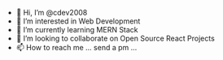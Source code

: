 - 👋 Hi, I’m @cdev2008
- 👀 I’m interested in Web Development
- 🌱 I’m currently learning MERN Stack
- 💞️ I’m looking to collaborate on Open Source React Projects
- 📫 How to reach me ... send a pm ...

<!---
cdev2008/cdev2008 is a ✨ special ✨ repository because its `README.md` (this file) appears on your GitHub profile.
You can click the Preview link to take a look at your changes.
--->

